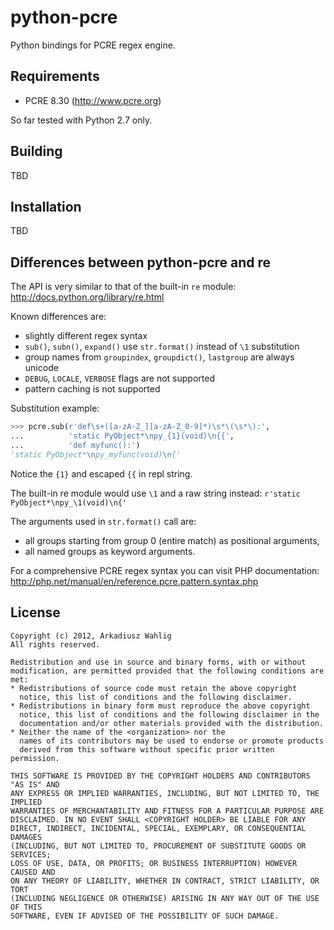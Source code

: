 python-pcre
===========

Python bindings for PCRE regex engine.


Requirements
------------

* PCRE 8.30 (http://www.pcre.org)

So far tested with Python 2.7 only.


Building
--------

TBD


Installation
------------

TBD


Differences between python-pcre and re
--------------------------------------

The API is very similar to that of the built-in `re` module:
http://docs.python.org/library/re.html

Known differences are:

* slightly different regex syntax
* `sub()`, `subn()`, `expand()` use `str.format()` instead of `\1` substitution
* group names from `groupindex`, `groupdict()`, `lastgroup` are always unicode
* `DEBUG`, `LOCALE`, `VERBOSE` flags are not supported
* pattern caching is not supported

Substitution example:

```python
>>> pcre.sub(r'def\s+([a-zA-Z_][a-zA-Z_0-9]*)\s*\(\s*\):',
...          'static PyObject*\npy_{1}(void)\n{{',
...          'def myfunc():')
'static PyObject*\npy_myfunc(void)\n{'
```
Notice the `{1}` and escaped `{{` in repl string.

The built-in re module would use `\1` and a raw string instead:
`r'static PyObject*\npy_\1(void)\n{'`

The arguments used in `str.format()` call are:
* all groups starting from group 0 (entire match) as positional arguments,
* all named groups as keyword arguments.

For a comprehensive PCRE regex syntax you can visit PHP documentation:
http://php.net/manual/en/reference.pcre.pattern.syntax.php

License
-------

```
Copyright (c) 2012, Arkadiusz Wahlig
All rights reserved.

Redistribution and use in source and binary forms, with or without
modification, are permitted provided that the following conditions are met:
* Redistributions of source code must retain the above copyright
  notice, this list of conditions and the following disclaimer.
* Redistributions in binary form must reproduce the above copyright
  notice, this list of conditions and the following disclaimer in the
  documentation and/or other materials provided with the distribution.
* Neither the name of the <organization> nor the
  names of its contributors may be used to endorse or promote products
  derived from this software without specific prior written permission.

THIS SOFTWARE IS PROVIDED BY THE COPYRIGHT HOLDERS AND CONTRIBUTORS "AS IS" AND
ANY EXPRESS OR IMPLIED WARRANTIES, INCLUDING, BUT NOT LIMITED TO, THE IMPLIED
WARRANTIES OF MERCHANTABILITY AND FITNESS FOR A PARTICULAR PURPOSE ARE
DISCLAIMED. IN NO EVENT SHALL <COPYRIGHT HOLDER> BE LIABLE FOR ANY
DIRECT, INDIRECT, INCIDENTAL, SPECIAL, EXEMPLARY, OR CONSEQUENTIAL DAMAGES
(INCLUDING, BUT NOT LIMITED TO, PROCUREMENT OF SUBSTITUTE GOODS OR SERVICES;
LOSS OF USE, DATA, OR PROFITS; OR BUSINESS INTERRUPTION) HOWEVER CAUSED AND
ON ANY THEORY OF LIABILITY, WHETHER IN CONTRACT, STRICT LIABILITY, OR TORT
(INCLUDING NEGLIGENCE OR OTHERWISE) ARISING IN ANY WAY OUT OF THE USE OF THIS
SOFTWARE, EVEN IF ADVISED OF THE POSSIBILITY OF SUCH DAMAGE.
```
